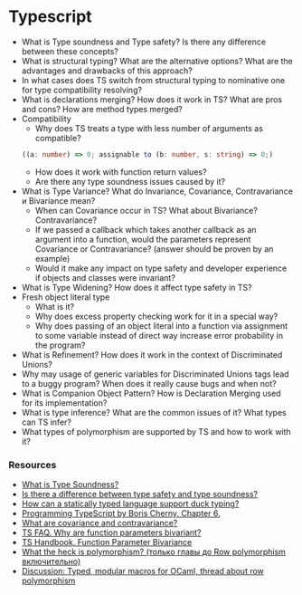 # Typescript

* What is Type soundness and Type safety? Is there any difference between these concepts?
* What is structural typing? What are the alternative options? What are the advantages and drawbacks of this approach?
* In what cases does TS switch from structural typing to nominative one for type compatibility resolving?
* What is declarations merging? How does it work in TS? What are pros and cons? How are method types merged?
* Compatibility
  * Why does TS treats a type with less number of arguments as compatible?
   ```typescript
   ((a: number) => 0; assignable to (b: number, s: string) => 0;)
   ```
  * How does it work with function return values?
  * Are there any type soundness issues caused by it? 
* What is Type Variance? What do Invariance, Covariance, Contravariance и Bivariance mean?
  * When can Covariance occur in TS? What about Bivariance? Contravariance?
  * If we passed a callback which takes another callback as an argument into a function, would the parameters represent Covariance or Contravariance? (answer should be proven by an example)
  * Would it make any impact on type safety and developer experience if objects and classes were invariant? 
* What is Type Widening? How does it affect type safety in TS?
* Fresh object literal type
  * What is it?
  * Why does excess property checking work for it in a special way?
  * Why does passing of an object literal into a function via assignment to some variable instead of direct way increase error probability in the program?
* What is Refinement? How does it work in the context of Discriminated Unions?
* Why may usage of generic variables for Discriminated Unions tags lead to a buggy program? When does it really cause bugs and when not?
* What is Companion Object Pattern? How is Declaration Merging used for its implementation?
* What is type inference? What are the common issues of it? What types can TS infer?
* What types of polymorphism are supported by TS and how to work with it?
### Resources

* [What is Type Soundness?](http://jschuster.org/blog/2017/03/21/what-is-type-soundness/)
* [Is there a difference between type safety and type soundness?](https://cs.stackexchange.com/questions/82155/is-there-a-difference-between-type-safety-and-type-soundness)
* [How can a statically typed language support duck typing?](https://softwareengineering.stackexchange.com/questions/252984/how-can-a-statically-typed-language-support-duck-typing)
* [Programming TypeScript by Boris Cherny. Chapter 6.](https://learning.oreilly.com/library/view/programming-typescript/9781492037644/ch06.html)
* [What are covariance and contravariance?](https://www.stephanboyer.com/post/132/what-are-covariance-and-contravariance)
* [TS FAQ. Why are function parameters bivariant?](https://github.com/Microsoft/TypeScript/wiki/FAQ#why-are-function-parameters-bivariant)
* [TS Handbook. Function Parameter Bivariance](https://www.typescriptlang.org/docs/handbook/type-compatibility.html#function-parameter-bivariance)
* [What the heck is polymorphism? (только главы до Row polymorphism  включительно)](https://dev.to/jvanbruegge/what-the-heck-is-polymorphism-nmh)
* [Discussion: Typed, modular macros for OCaml, thread about row polymorphism](https://news.ycombinator.com/item?id=13046210)
